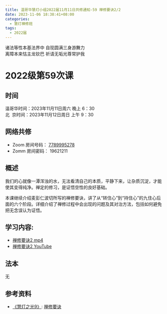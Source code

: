 ```yaml
---
title: 温哥华慧灯小组2022届11月11日共修通知-59 禅修要诀2/2
date: 2023-11-06 18:38:41+08:00
categories:
  - 慧灯禅修班
tags:
  - 2022届
---
```

诸法等性本基法界中 自现圆满三身游舞力\
离障本来怙主龙钦巴 祈请无垢光尊常护我
# 2022级第59次课

## 时间

温哥华时间：2023年11月11日周六 晚上 6：30  
北  京时间：2023年11月12日周日 上午 9：30

## 网络共修

- Zoom 房间号码： [7789995278](https://us02web.zoom.us/j/7789995278?pwd=VjZmbWJFY2k2K0E5RVB2cTNIQmhqUT09)
- Zomm 房间密码： 19621211


## 概述

我们的心就像一潭浑浊的水，无法看清自己的本质，平静下来，让杂质沉淀，才能使其变得纯净。禅定的修习，是证悟空性的良好基础。

本课继续介绍麦彭仁波切所写的禅修要诀，讲了从“转住心”到“持住心”的九住心后面的六个阶段。详细介绍了禅修过程中会出现的问题及其对治方法，包括如何避免把无念误认为证悟。

## 学习内容:

* [禅修要诀2 mp4](https://fohuifayu.com/index.php/huideng-jiangtang/fofa-jianxiu/chan-ding/594-l11025)
* [禅修要诀2 YouTube](https://www.youtube.com/watch?v=6yDBvfsklRw)


## 法本

无

## 参考资料

* [《慧灯之光9》](http://huidengchanxiu.net/refs/hdzg/09): [禅修要诀](http://huidengchanxiu.net/refs/hdzg/09#%E7%A6%85%E4%BF%AE%E8%A6%81%E8%AF%80)
